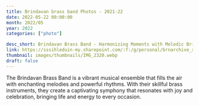 ```yaml
---
title: Brindavan brass band Photos - 2021-22
date: 2022-05-22 00:00:00
month: 2022/05
year: 2022
categories: ["photo"]

desc_short: Brindavan Brass Band - Harmonizing Moments with Melodic Brilliance!
link: https://sssihleduin-my.sharepoint.com/:f:/g/personal/brnarchive_sssihl_edu_in/Est1HqQOcUFEobeCzC590g8BRUxV_SfzfAV30f0FTXYFtw?e=tZVCs8
thumbnail: images/thumbnails/IMG_2320.webp
draft: false
---
```


The Brindavan Brass Band is a vibrant musical ensemble that fills the air with enchanting melodies and powerful rhythms. With their skillful brass instruments, they create a captivating symphony that resonates with joy and celebration, bringing life and energy to every occasion.